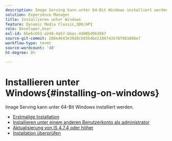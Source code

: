 ```yaml
---
description: Image Serving kann unter 64-Bit Windows installiert werden.
solution: Experience Manager
title: Installieren unter Windows
feature: Dynamic Media Classic,SDK/API
role: Developer,User
exl-id: 6be6c651-a240-4a57-bbac-4d00b49b3867
source-git-commit: 206e4643e3926cb85b4be2189743578f88180be7
workflow-type: tm+mt
source-wordcount: '48'
ht-degree: 0%

---
```


# Installieren unter Windows{#installing-on-windows}

Image Serving kann unter 64-Bit Windows installiert werden.

* [Erstmalige Installation](t-first-time-installation-win.md)
* [Installieren unter einem anderen Benutzerkonto als   administrator](t-diff-account-win.md)
* [Aktualisierung von IS 4.7.4 oder höher](t-update-win.md)
* [Installation überprüfen](t-verify-win.md)

